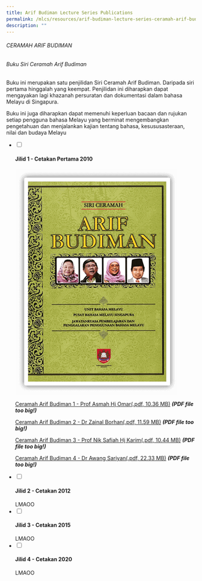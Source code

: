 ```yaml
---
title: Arif Budiman Lecture Series Publications
permalink: /mlcs/resources/arif-budiman-lecture-series-ceramah-arif-budiman-publication/
description: ""
---
```

###### CERAMAH ARIF BUDIMAN

###### Buku Siri Ceramah Arif Budiman

Buku ini merupakan satu penjilidan Siri Ceramah Arif Budiman. Daripada siri pertama hinggalah yang keempat. Penjilidan ini diharapkan dapat mengayakan lagi khazanah persuratan dan dokumentasi dalam bahasa Melayu di Singapura.  
  
Buku ini juga diharapkan dapat memenuhi keperluan bacaan dan rujukan setiap pengguna bahasa Melayu yang berminat mengembangkan pengetahuan dan menjalankan kajian tentang bahasa, kesususasteraan, nilai dan budaya Melayu

<ul class="jekyllcodex_accordion"> 
  <li>
    <input type="checkbox" id="accordion32">
    <label for="accordion32"><h4>Jilid 1 - Cetakan Pertama 2010</h4></label>
    <div>
      <p><img src="/images/jilid-1---cetakan-pertama-2010.png" alt="Jilid 1 - Cetakan Pertama 2010"></p>
<p><a href="https://academyofsingaporeteachers.moe.edu.sg/docs/librariesprovider6/resources-files/ceramah-arif-budiman/jilid-1/cab-jilid-1.pdf?sfvrsn=ed3e0588_2" title="Ceramah Arif Budiman 1 - Prof Asmah Hj Omar">Ceramah Arif Budiman 1 - Prof Asmah Hj Omar(.pdf, 10.36 MB)</a> <em><strong>(PDF file too big!)</strong></em></p>
<p><a href="https://academyofsingaporeteachers.moe.edu.sg/docs/librariesprovider6/resources-files/ceramah-arif-budiman/jilid-1/cab-jilid-2.pdf?sfvrsn=4197c5e9_2" title="Ceramah Arif Budiman 2 - Dr Zainal Borhan">Ceramah Arif Budiman 2 - Dr Zainal Borhan(.pdf, 11.59 MB)</a> <em><strong>(PDF file too big!)</strong></em></p>
<p><a href="https://academyofsingaporeteachers.moe.edu.sg/docs/librariesprovider6/resources-files/ceramah-arif-budiman/jilid-1/cab-jilid-3.pdf?sfvrsn=df7a804d_2" title="Ceramah Arif Budiman 3 - Prof Nik Safiah Hj Karim">Ceramah Arif Budiman 3 - Prof Nik Safiah Hj Karim(.pdf, 10.44 MB)</a> <em><strong>(PDF file too big!)</strong></em></p>
<p><a href="https://academyofsingaporeteachers.moe.edu.sg/docs/librariesprovider6/resources-files/ceramah-arif-budiman/jilid-1/cab-jilid-4.pdf?sfvrsn=697e77c6_2" title="Ceramah Arif Budiman 4 - Dr Awang Sariyan">Ceramah Arif Budiman 4 - Dr Awang Sariyan(.pdf, 22.33 MB)</a> <em><strong>(PDF file too big!)</strong></em></p>
    </div>
  </li>
  <li>
    <input type="checkbox" id="accordion33">
    <label for="accordion33"><h4>Jilid 2 - Cetakan 2012</h4></label>
    <div>
      LMAOO
    </div>
  </li>
  <li>
    <input type="checkbox" id="accordion34">
    <label for="accordion34"><h4>Jilid 3 - Cetakan 2015</h4></label>
    <div>
      LMAOO
    </div>
  </li>
  <li>
    <input type="checkbox" id="accordion35">
    <label for="accordion35"><h4>Jilid 4 - Cetakan 2020</h4></label>
    <div>
      LMAOO
    </div>
  </li>
</ul>